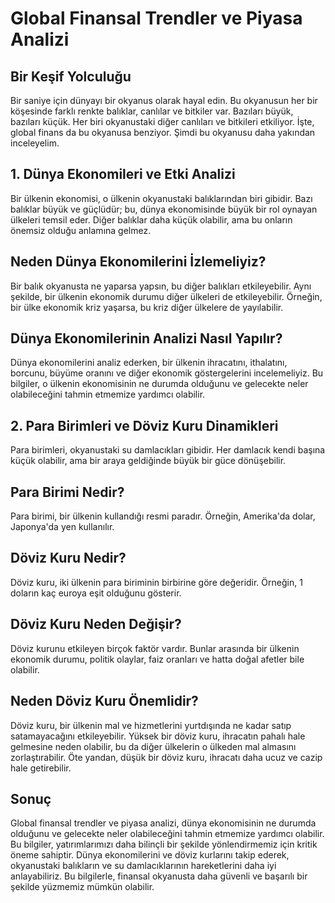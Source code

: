 # Global Finansal Trendler ve Piyasa Analizi

## **Bir Keşif Yolculuğu**

Bir saniye için dünyayı bir okyanus olarak hayal edin. Bu okyanusun her bir köşesinde farklı renkte balıklar, canlılar ve bitkiler var. Bazıları büyük, bazıları küçük. Her biri okyanustaki diğer canlıları ve bitkileri etkiliyor. İşte, global finans da bu okyanusa benziyor. Şimdi bu okyanusu daha yakından inceleyelim.

## **1. Dünya Ekonomileri ve Etki Analizi**

Bir ülkenin ekonomisi, o ülkenin okyanustaki balıklarından biri gibidir. Bazı balıklar büyük ve güçlüdür; bu, dünya ekonomisinde büyük bir rol oynayan ülkeleri temsil eder. Diğer balıklar daha küçük olabilir, ama bu onların önemsiz olduğu anlamına gelmez.

## **Neden Dünya Ekonomilerini İzlemeliyiz?**

Bir balık okyanusta ne yaparsa yapsın, bu diğer balıkları etkileyebilir. Aynı şekilde, bir ülkenin ekonomik durumu diğer ülkeleri de etkileyebilir. Örneğin, bir ülke ekonomik kriz yaşarsa, bu kriz diğer ülkelere de yayılabilir.

## **Dünya Ekonomilerinin Analizi Nasıl Yapılır?**

Dünya ekonomilerini analiz ederken, bir ülkenin ihracatını, ithalatını, borcunu, büyüme oranını ve diğer ekonomik göstergelerini incelemeliyiz. Bu bilgiler, o ülkenin ekonomisinin ne durumda olduğunu ve gelecekte neler olabileceğini tahmin etmemize yardımcı olabilir.

## **2. Para Birimleri ve Döviz Kuru Dinamikleri**

Para birimleri, okyanustaki su damlacıkları gibidir. Her damlacık kendi başına küçük olabilir, ama bir araya geldiğinde büyük bir güce dönüşebilir.

## **Para Birimi Nedir?**

Para birimi, bir ülkenin kullandığı resmi paradır. Örneğin, Amerika'da dolar, Japonya'da yen kullanılır.

## **Döviz Kuru Nedir?**

Döviz kuru, iki ülkenin para biriminin birbirine göre değeridir. Örneğin, 1 doların kaç euroya eşit olduğunu gösterir.

## **Döviz Kuru Neden Değişir?**

Döviz kurunu etkileyen birçok faktör vardır. Bunlar arasında bir ülkenin ekonomik durumu, politik olaylar, faiz oranları ve hatta doğal afetler bile olabilir.

## **Neden Döviz Kuru Önemlidir?**

Döviz kuru, bir ülkenin mal ve hizmetlerini yurtdışında ne kadar satıp satamayacağını etkileyebilir. Yüksek bir döviz kuru, ihracatın pahalı hale gelmesine neden olabilir, bu da diğer ülkelerin o ülkeden mal almasını zorlaştırabilir. Öte yandan, düşük bir döviz kuru, ihracatı daha ucuz ve cazip hale getirebilir.

## **Sonuç**

Global finansal trendler ve piyasa analizi, dünya ekonomisinin ne durumda olduğunu ve gelecekte neler olabileceğini tahmin etmemize yardımcı olabilir. Bu bilgiler, yatırımlarımızı daha bilinçli bir şekilde yönlendirmemiz için kritik öneme sahiptir. Dünya ekonomilerini ve döviz kurlarını takip ederek, okyanustaki balıkların ve su damlacıklarının hareketlerini daha iyi anlayabiliriz. Bu bilgilerle, finansal okyanusta daha güvenli ve başarılı bir şekilde yüzmemiz mümkün olabilir.
